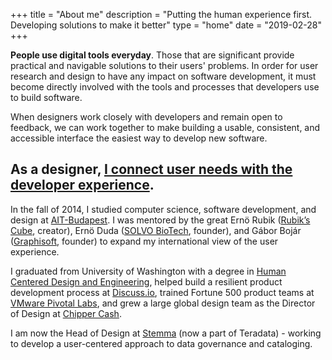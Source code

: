 +++
title = "About me"
description = "Putting the human experience first. Developing solutions to make it better"
type = "home"
date = "2019-02-28"
+++

**People use digital tools everyday**. Those that are significant provide practical and navigable solutions to their users' problems. In order for user research and design to have any impact on software development, it must become directly involved with the tools and processes that developers use to build software.

When designers work closely with developers and remain open to feedback, we can work together to make building a usable, consistent, and accessible interface the easiest way to develop new software.

## As a designer, [I connect user needs with the developer experience](/portfolio).

In the fall of 2014, I studied computer science, software development, and design at [AIT-Budapest](http://www.ait-budapest.com/). I was mentored by the great Ernö Rubik ([Rubik’s Cube](http://www.rubiks.com/), creator), Ernö Duda ([SOLVO BioTech](http://www.solvobiotech.com/), founder), and Gábor Bojár ([Graphisoft](http://www.graphisoft.com/), founder) to expand my international view of the user experience.

I graduated from University of Washington with a degree in [Human Centered Design and Engineering](https://www.hcde.washington.edu/), helped build a resilient product development process at [Discuss.io](https://www.discuss.io), trained Fortune 500 product teams at [VMware Pivotal Labs](https://tanzu.vmware.com/labs), and grew a large global design team as the Director of Design at [Chipper Cash](https://chippercash.com).

I am now the Head of Design at [Stemma](https://stemma.ai) (now a part of Teradata) - working to develop a user-centered approach to data governance and cataloging.
